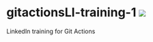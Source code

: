 # gitactionsLI-training-1 ![](https://github.com/freilena/gitactionsLI-training-1/actions/workflows/ci/badge.svg)
LinkedIn training for Git Actions
